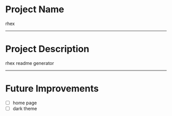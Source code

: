 # Project Name 
rhex

---

# Project Description
rhex readme generator

---
      
# Future Improvements

- [ ] home page
- [ ] dark theme